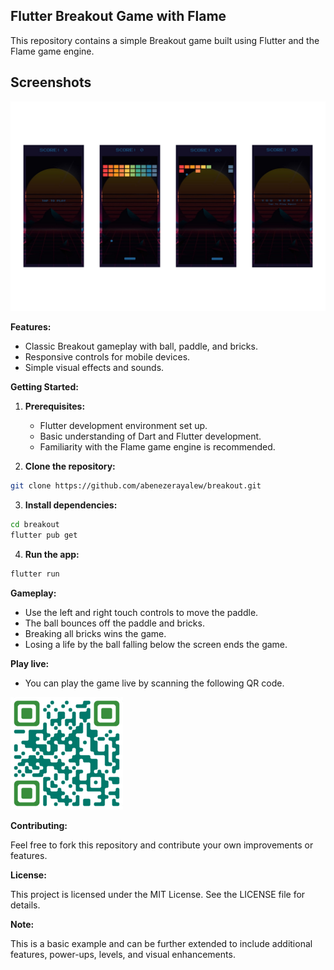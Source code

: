 ## Flutter Breakout Game with Flame
This repository contains a simple Breakout game built using Flutter and the Flame game engine.

## Screenshots

![screenshot](screenshot/screenshot0.png)


**Features:**

* Classic Breakout gameplay with ball, paddle, and bricks.
* Responsive controls for mobile devices.
* Simple visual effects and sounds.

**Getting Started:**

1. **Prerequisites:**
    * Flutter development environment set up.
    * Basic understanding of Dart and Flutter development.
    * Familiarity with the Flame game engine is recommended.

2. **Clone the repository:**

```bash
git clone https://github.com/abenezerayalew/breakout.git
```

3. **Install dependencies:**

```bash
cd breakout
flutter pub get
```

4. **Run the app:**

```bash
flutter run
```



**Gameplay:**

* Use the left and right touch controls to move the paddle.
* The ball bounces off the paddle and bricks.
* Breaking all bricks wins the game.
* Losing a life by the ball falling below the screen ends the game.

**Play live:**

* You can play the game live by scanning the following QR code.



![screenshot](screenshot/breakout_QR.png)



**Contributing:**

Feel free to fork this repository and contribute your own improvements or features. 

**License:**

This project is licensed under the MIT License. See the LICENSE file for details.

**Note:**

This is a basic example and can be further extended to include additional features, power-ups, levels, and visual enhancements.
